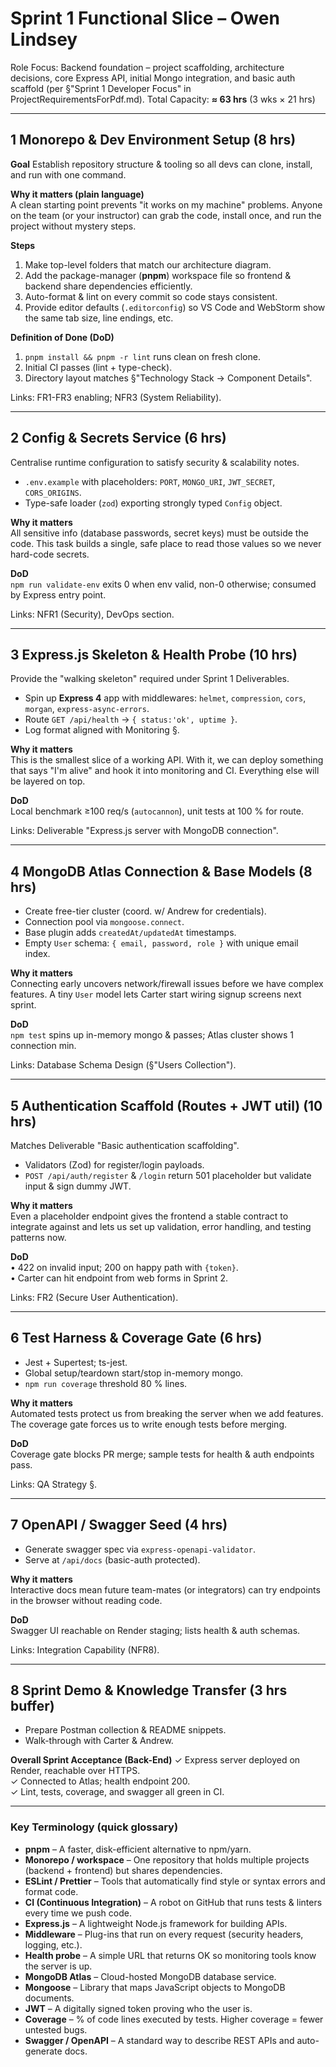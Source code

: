 # Sprint 1 Functional Slice – Owen Lindsey

Role Focus: Backend foundation – project scaffolding, architecture decisions, core Express API, initial Mongo integration, and basic auth scaffold (per §"Sprint 1 Developer Focus" in ProjectRequirementsForPdf.md).
Total Capacity: **≈ 63 hrs** (3 wks × 21 hrs)

---
## 1  Monorepo & Dev Environment Setup (8 hrs)
**Goal** Establish repository structure & tooling so all devs can clone, install, and run with one command.

**Why it matters (plain language)**  
A clean starting point prevents "it works on my machine" problems.  Anyone on the team (or your instructor) can grab the code, install once, and run the project without mystery steps.

**Steps**
1. Make top-level folders that match our architecture diagram.  
2. Add the package-manager (**pnpm**) workspace file so frontend & backend share dependencies efficiently.  
3. Auto-format & lint on every commit so code stays consistent.  
4. Provide editor defaults (`.editorconfig`) so VS Code and WebStorm show the same tab size, line endings, etc.

**Definition of Done (DoD)**
1. `pnpm install && pnpm -r lint` runs clean on fresh clone.  
2. Initial CI passes (lint + type-check).  
3. Directory layout matches §"Technology Stack → Component Details".

Links: FR1-FR3 enabling; NFR3 (System Reliability).

---
## 2  Config & Secrets Service (6 hrs)
Centralise runtime configuration to satisfy security & scalability notes.
- `.env.example` with placeholders: `PORT`, `MONGO_URI`, `JWT_SECRET`, `CORS_ORIGINS`.  
- Type-safe loader (`zod`) exporting strongly typed `Config` object.

**Why it matters**  
All sensitive info (database passwords, secret keys) must be outside the code.  This task builds a single, safe place to read those values so we never hard-code secrets.

**DoD**  
`npm run validate-env` exits 0 when env valid, non-0 otherwise; consumed by Express entry point.

Links: NFR1 (Security), DevOps section.

---
## 3  Express.js Skeleton & Health Probe (10 hrs)
Provide the "walking skeleton" required under Sprint 1 Deliverables.
- Spin up **Express 4** app with middlewares: `helmet`, `compression`, `cors`, `morgan`, `express-async-errors`.  
- Route `GET /api/health` → `{ status:'ok', uptime }`.  
- Log format aligned with Monitoring §.

**Why it matters**  
This is the smallest slice of a working API.  With it, we can deploy something that says "I'm alive" and hook it into monitoring and CI.  Everything else will be layered on top.

**DoD**  
Local benchmark ≥100 req/s (`autocannon`), unit tests at 100 % for route.

Links: Deliverable "Express.js server with MongoDB connection".

---
## 4  MongoDB Atlas Connection & Base Models (8 hrs)
- Create free-tier cluster (coord. w/ Andrew for credentials).  
- Connection pool via `mongoose.connect`.  
- Base plugin adds `createdAt/updatedAt` timestamps.  
- Empty `User` schema: `{ email, password, role }` with unique email index.

**Why it matters**  
Connecting early uncovers network/firewall issues before we have complex features.  A tiny `User` model lets Carter start wiring signup screens next sprint.

**DoD**  
`npm test` spins up in-memory mongo & passes; Atlas cluster shows 1 connection min.

Links: Database Schema Design (§"Users Collection").

---
## 5  Authentication Scaffold (Routes + JWT util) (10 hrs)
Matches Deliverable "Basic authentication scaffolding".
- Validators (Zod) for register/login payloads.  
- `POST /api/auth/register` & `/login` return 501 placeholder but validate input & sign dummy JWT.

**Why it matters**  
Even a placeholder endpoint gives the frontend a stable contract to integrate against and lets us set up validation, error handling, and testing patterns now.

**DoD**  
• 422 on invalid input; 200 on happy path with `{token}`.  
• Carter can hit endpoint from web forms in Sprint 2.

Links: FR2 (Secure User Authentication).

---
## 6  Test Harness & Coverage Gate (6 hrs)
- Jest + Supertest; ts-jest.  
- Global setup/teardown start/stop in-memory mongo.  
- `npm run coverage` threshold 80 % lines.

**Why it matters**  
Automated tests protect us from breaking the server when we add features.  The coverage gate forces us to write enough tests before merging.

**DoD**  
Coverage gate blocks PR merge; sample tests for health & auth endpoints pass.

Links: QA Strategy §.

---
## 7  OpenAPI / Swagger Seed (4 hrs)
- Generate swagger spec via `express-openapi-validator`.  
- Serve at `/api/docs` (basic-auth protected).

**Why it matters**  
Interactive docs mean future team-mates (or integrators) can try endpoints in the browser without reading code.

**DoD**  
Swagger UI reachable on Render staging; lists health & auth schemas.

Links: Integration Capability (NFR8).

---
## 8  Sprint Demo & Knowledge Transfer (3 hrs buffer)
- Prepare Postman collection & README snippets.  
- Walk-through with Carter & Andrew.

**Overall Sprint Acceptance (Back-End)**
✓ Express server deployed on Render, reachable over HTTPS.  
✓ Connected to Atlas; health endpoint 200.  
✓ Lint, tests, coverage, and swagger all green in CI.

---
### Key Terminology (quick glossary)
* **pnpm** – A faster, disk-efficient alternative to npm/yarn.
* **Monorepo / workspace** – One repository that holds multiple projects (backend + frontend) but shares dependencies.
* **ESLint / Prettier** – Tools that automatically find style or syntax errors and format code.
* **CI (Continuous Integration)** – A robot on GitHub that runs tests & linters every time we push code.
* **Express.js** – A lightweight Node.js framework for building APIs.
* **Middleware** – Plug-ins that run on every request (security headers, logging, etc.).
* **Health probe** – A simple URL that returns OK so monitoring tools know the server is up.
* **MongoDB Atlas** – Cloud-hosted MongoDB database service.
* **Mongoose** – Library that maps JavaScript objects to MongoDB documents.
* **JWT** – A digitally signed token proving who the user is.
* **Coverage** – % of code lines executed by tests.  Higher coverage = fewer untested bugs.
* **Swagger / OpenAPI** – A standard way to describe REST APIs and auto-generate docs. 
